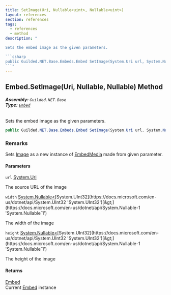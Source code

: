 ```yaml
---
title: SetImage(Uri, Nullable<uint>, Nullable<uint>)
layout: references
section: references
tags:
  - references
  - method
description: "

Sets the embed image as the given parameters.

```csharp
public Guilded.NET.Base.Embeds.Embed SetImage(System.Uri url, System.Nullable<uint> width=null, System.Nullable<uint> height=null);
```"
---
```


## Embed.SetImage(Uri, Nullable<uint>, Nullable<uint>) Method
###### **Assembly:** `Guilded.NET.Base`<br/>**Type:** [`Embed`](Embed 'Guilded.NET.Base.Embeds.Embed')

Sets the embed image as the given parameters.

```csharp
public Guilded.NET.Base.Embeds.Embed SetImage(System.Uri url, System.Nullable<uint> width=null, System.Nullable<uint> height=null);
```

### Remarks
  
Sets [Image](Embed.Image 'Guilded.NET.Base.Embeds.Embed.Image') as a new instance of [EmbedMedia](EmbedMedia 'Guilded.NET.Base.Embeds.EmbedMedia') made from given parameter.
#### Parameters

<a name='Guilded.NET.Base.Embeds.Embed.SetImage(System.Uri,System.Nullable_uint_,System.Nullable_uint_).url'></a>

`url` [System.Uri](https://docs.microsoft.com/en-us/dotnet/api/System.Uri 'System.Uri')

The source URL of the image

<a name='Guilded.NET.Base.Embeds.Embed.SetImage(System.Uri,System.Nullable_uint_,System.Nullable_uint_).width'></a>

`width` [System.Nullable&lt;](https://docs.microsoft.com/en-us/dotnet/api/System.Nullable-1 'System.Nullable`1')[System.UInt32](https://docs.microsoft.com/en-us/dotnet/api/System.UInt32 'System.UInt32')[&gt;](https://docs.microsoft.com/en-us/dotnet/api/System.Nullable-1 'System.Nullable`1')

The width of the image

<a name='Guilded.NET.Base.Embeds.Embed.SetImage(System.Uri,System.Nullable_uint_,System.Nullable_uint_).height'></a>

`height` [System.Nullable&lt;](https://docs.microsoft.com/en-us/dotnet/api/System.Nullable-1 'System.Nullable`1')[System.UInt32](https://docs.microsoft.com/en-us/dotnet/api/System.UInt32 'System.UInt32')[&gt;](https://docs.microsoft.com/en-us/dotnet/api/System.Nullable-1 'System.Nullable`1')

The height of the image

#### Returns
[Embed](Embed 'Guilded.NET.Base.Embeds.Embed')  
Current [Embed](Embed 'Guilded.NET.Base.Embeds.Embed') instance